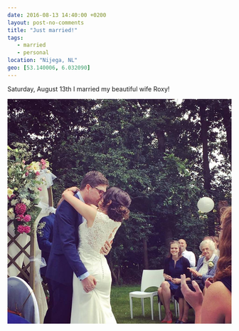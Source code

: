 ```yaml
---
date: 2016-08-13 14:40:00 +0200
layout: post-no-comments
title: "Just married!"
tags:
   - married
   - personal
location: "Nijega, NL"
geo: [53.140006, 6.032090]
---
```


Saturday, August 13th I married my beautiful wife Roxy!

<img src="/resources/images/posts/married.jpg" style="max-width: 100%" />
